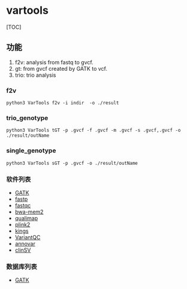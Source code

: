 # vartools
[TOC]
## 功能 
1. f2v: analysis from fastq to gvcf. 
2. gt: from gvcf created by GATK to vcf. 
3. trio: trio analysis

### f2v
~~~(shell)
python3 VarTools f2v -i indir  -o ./result
~~~

### trio_genotype
~~~(shell)
python3 VarTools tGT -p .gvcf -f .gvcf -m .gvcf -s .gvcf,.gvcf -o ./result/outName
~~~

### single_genotype
~~~(shell)
python3 VarTools sGT -p .gvcf -o ./result/outName
~~~

### 软件列表
- [GATK](https://github.com/broadinstitute/gatk/releases/download/4.2.0.0/gatk-4.2.0.0.zip)
- [fastp](http://opengene.org/fastp/fastp)
- [fastqc](https://www.bioinformatics.babraham.ac.uk/projects/fastqc/fastqc_v0.11.9.zip)
- [bwa-mem2](https://github.com/bwa-mem2/bwa-mem2/releases/download/v2.2.1/bwa-mem2-2.2.1_x64-linux.tar.bz2)
- [qualimap](https://bitbucket.org/kokonech/qualimap/downloads/qualimap_v2.2.1.zip)
- [plink2](https://s3.amazonaws.com/plink2-assets/alpha2/plink2_linux_x86_64.zip)
- [kings](https://www.kingrelatedness.com/Linux-king.tar.gz)
- [VariantQC](https://github.com/BimberLab/DISCVRSeq/releases/download/1.3.2/DISCVRSeq-1.3.2.jar)
- [annovar](http://www.openbioinformatics.org/annovar/download/0wgxR2rIVP/annovar.latest.tar.gz)
- [clinSV](https://github.com/KCCG/ClinSV)

### 数据库列表
- [GATK](https://console.cloud.google.com/storage/browser/gcp-public-data--broad-references)